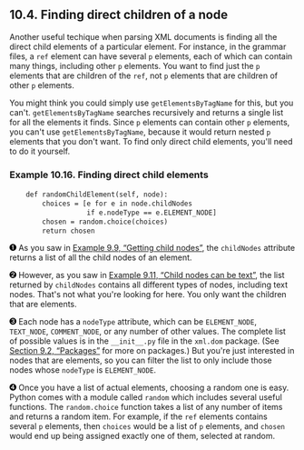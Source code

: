 

10.4. Finding direct children of a node
---------------------------------------

Another useful techique when parsing XML documents is finding all the
direct child elements of a particular element. For instance, in the
grammar files, a `ref` element can have several `p` elements, each of
which can contain many things, including other `p` elements. You want to
find just the `p` elements that are children of the `ref`, not `p`
elements that are children of other `p` elements.

You might think you could simply use `getElementsByTagName` for this,
but you can't. `getElementsByTagName` searches recursively and returns a
single list for all the elements it finds. Since `p` elements can
contain other `p` elements, you can't use `getElementsByTagName`,
because it would return nested `p` elements that you don't want. To find
only direct child elements, you'll need to do it yourself.

### Example 10.16. Finding direct child elements

        def randomChildElement(self, node):
            choices = [e for e in node.childNodes
                       if e.nodeType == e.ELEMENT_NODE]   
            chosen = random.choice(choices)             
            return chosen                              



[![1](../images/callouts/1.png)](#kgp.child.1.1) As you saw in [Example 9.9, “Getting child nodes”](../xml_processing/parsing_xml.html#kgp.parse.gettingchildnodes.example "Example 9.9. Getting child nodes"), the `childNodes` attribute returns a list of all the child nodes of an element. 

[![2](../images/callouts/2.png)](#kgp.child.1.2) However, as you saw in [Example 9.11, “Child nodes can be text”](../xml_processing/parsing_xml.html#kgp.parse.childnodescanbetext.example "Example 9.11. Child nodes can be text"), the list returned by `childNodes` contains all different types of nodes, including text nodes. That's not what you're looking for here. You only want the children that are elements. 

[![3](../images/callouts/3.png)](#kgp.child.1.3) Each node has a `nodeType` attribute, which can be `ELEMENT_NODE`, `TEXT_NODE`, `COMMENT_NODE`, or any number of other values. The complete list of possible values is in the `__init__.py` file in the `xml.dom` package. (See [Section 9.2, “Packages”](../xml_processing/packages.html "9.2. Packages") for more on packages.) But you're just interested in nodes that are elements, so you can filter the list to only include those nodes whose `nodeType` is `ELEMENT_NODE`. 

[![4](../images/callouts/4.png)](#kgp.child.1.4) Once you have a list of actual elements, choosing a random one is easy. Python comes with a module called `random` which includes several useful functions. The `random.choice` function takes a list of any number of items and returns a random item. For example, if the `ref` elements contains several `p` elements, then `choices` would be a list of `p` elements, and `chosen` would end up being assigned exactly one of them, selected at random. 

  

